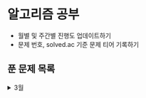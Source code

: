 # 알고리즘 공부
- 월별 및 주간별 진행도 업데이트하기
- 문제 번호, solved.ac 기준 문제 티어 기록하기

## 푼 문제 목록 
<details>
<summary>3월</summary>
<div markdown="1">
|번호|티어|제목|
|--|--|3|
|1|1|3|
|2|10|3|
</div>
</details>




